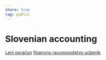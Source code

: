 ```yaml
---
share: true
tag: public
---
```

# Slovenian accounting

[Leni poračun](https://bazaznanja.racunovodja.com/Zapiranje_razredov_4_in_7_in_ugotovitev_rezultata)
[financno racunovodstvo ucbenik](http://www.impletum.zavod-irc.si/docs/Skriti_dokumenti/Financno_racunovodstvo_ucbenik-Bukovnik.pdf)

